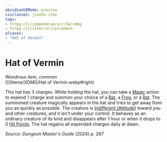 ```yaml
---
obsidianUIMode: preview
cssclasses: json5e-item
tags:
- ttrpg-cli/compendium/src/5e/xdmg
- ttrpg-cli/item/rarity/common
aliases: 
- "Hat of Vermin"
---
```

# Hat of Vermin
*Wondrous item, common*  
![](items/XDMG/Hat of Vermin.webp#right)  


This hat has 3 charges. While holding the hat, you can take a [Magic](actions.md#Magic) action to expend 1 charge and summon your choice of a [Bat](bat-xphb.md), a [Frog](frog-xphb.md), or a [Rat](rat-xphb.md). The summoned creature magically appears in the hat and tries to get away from you as quickly as possible. The creature is [Indifferent [Attitude]](indifferent-attitude-xphb.md) toward you and other creatures, and it isn't under your control. It behaves as an ordinary creature of its kind and disappears after 1 hour or when it drops to 0 [Hit Points](hit-points-xphb.md). The hat regains all expended charges daily at dawn.

*Source: Dungeon Master's Guide (2024) p. 267*